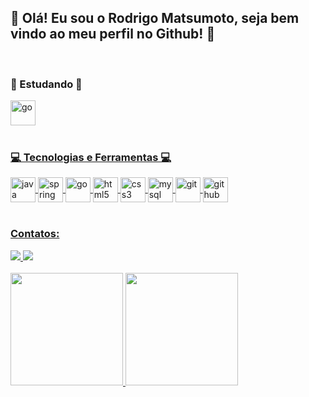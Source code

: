 ## 👋 Olá! Eu sou o Rodrigo Matsumoto, seja bem vindo ao meu perfil no Github! 👋

<br>

### 🌱 Estudando 🌱
 
<div style="display: inline_block">
  <a href="https://github.com/RodrigoMatsumoto">
  <img align="center" alt="go" width="40" height="40" src="https://cdn.jsdelivr.net/gh/devicons/devicon/icons/go/go-original-wordmark.svg"/>
</div><br>
                                                                                                                      

                                                                                                                      
### 💻 Tecnologias e Ferramentas 💻
<div>
  <a href="https://github.com/RodrigoMatsumoto">
  <img align="center" alt="java" width="40" height="40" src="https://cdn.jsdelivr.net/gh/devicons/devicon/icons/java/java-original-wordmark.svg"/>
  <img align="center" alt="spring" width="40" height="40" src="https://cdn.jsdelivr.net/gh/devicons/devicon/icons/spring/spring-original-wordmark.svg"/>
  <img align="center" alt="go" width="40" height="40" src="https://cdn.jsdelivr.net/gh/devicons/devicon/icons/go/go-original-wordmark.svg"/>
  <img align="center" alt="html5" width="40" height="40" src="https://cdn.jsdelivr.net/gh/devicons/devicon/icons/html5/html5-plain-wordmark.svg"/>
  <img align="center" alt="css3" width="40" height="40" src="https://cdn.jsdelivr.net/gh/devicons/devicon/icons/css3/css3-plain-wordmark.svg"/>
  <img align="center" alt="mysql" width="40" height="40" src="https://cdn.jsdelivr.net/gh/devicons/devicon/icons/mysql/mysql-original-wordmark.svg"/>
  <img align="center" alt="git" width="40" height="40" src="https://cdn.jsdelivr.net/gh/devicons/devicon/icons/git/git-plain-wordmark.svg"/>
  <img align="center" alt="github" width="40" height="40" src="https://cdn.jsdelivr.net/gh/devicons/devicon/icons/github/github-original-wordmark.svg"/>
</div><br>
                                                                                                                      
### Contatos:
<div>
  <a href = "mailto:rodrigo.matsumoto87@gmail.com">
    <img src="https://img.shields.io/badge/Gmail-D14836?style=for-the-badge&logo=gmail&logoColor=white" target="_blank">
  </a>
  <a href="https://www.linkedin.com/in/rodrigo-matsumoto-37ab1713a/" target="_blank">
    <img src="https://img.shields.io/badge/-LinkedIn-%230077B5?style=for-the-badge&logo=linkedin&logoColor=white" target="_blank">
  </a>   
</div><br>
                                                                                                                      
<div>
  <a href="https://github.com/RodrigoMatsumoto">
  <img height="180em" src="https://github-readme-stats.vercel.app/api/top-langs/?username=RodrigoMatsumoto&layout=compact&langs_count=7&theme=merko"/>
  <img height="180em" src="https://github-readme-stats.vercel.app/api?username=RodrigoMatsumoto&show_icons=true&theme=merko&include_all_commits=true&count_private=true"/>
</div>                     
